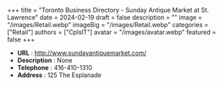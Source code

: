 +++
title = "Toronto Business Directory - Sunday Antique Market at St. Lawrence"
date = 2024-02-19
draft = false
description = ""
image = "/images/Retail.webp"
imageBig = "/images/Retail.webp"
categories = ["Retail"]
authors = ["CplsIT"]
avatar = "/images/avatar.webp"
featured = false
+++


* **URL** :  http://www.sundayantiquemarket.com/
* **Description** : None
* **Telephone** : 416-410-1310
* **Address** : 125 The Esplanade